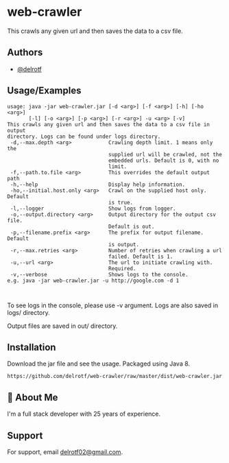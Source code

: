 
# web-crawler

This crawls any given url and then saves the data to a csv file.


## Authors

- [@delrotf](https://github.com/delrotf)


## Usage/Examples

```
usage: java -jar web-crawler.jar [-d <arg>] [-f <arg>] [-h] [-ho <arg>]
       [-l] [-o <arg>] [-p <arg>] [-r <arg>] -u <arg> [-v]
This crawls any given url and then saves the data to a csv file in output
directory. Logs can be found under logs directory.
 -d,--max.depth <arg>            Crawling depth limit. 1 means only the
                                 supplied url will be crawled, not the
                                 embedded urls. Default is 0, with no
                                 limit.
 -f,--path.to.file <arg>         This overrides the default output path
 -h,--help                       Display help information.
 -ho,--initial.host.only <arg>   Crawl on the supplied host only. Default
                                 is true.
 -l,--logger                     Show logs from logger.
 -o,--output.directory <arg>     Output directory for the output csv file.
                                 Default is out.
 -p,--filename.prefix <arg>      The prefix for output filename. Default
                                 is output.
 -r,--max.retries <arg>          Number of retries when crawling a url
                                 failed. Default is 1.
 -u,--url <arg>                  The url to initiate crawling with.
                                 Required.
 -v,--verbose                    Shows logs to the console.
e.g. java -jar web-crawler.jar -u http://google.com -d 1



```

To see logs in the console, please use -v argument. Logs are also saved in logs/ directory.

Output files are saved in out/ directory.
## Installation

Download the jar file and see the usage. 
Packaged using Java 8.

```
https://github.com/delrotf/web-crawler/raw/master/dist/web-crawler.jar
```
    
## 🚀 About Me
I'm a full stack developer with 25 years of experience.


## Support

For support, email delrotf02@gmail.com.

